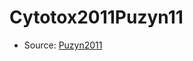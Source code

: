 <a name="material" />

# Cytotox2011Puzyn11
<script type="application/ld+json">
  {
    "@context": "https://schema.org/",
    "@type": "ChemicalSubstance",
    "http://purl.org/dc/terms/conformsTo":
      {
        "@type": "CreativeWork",
        "@id": "https://bioschemas.org/profiles/ChemicalSubstance/0.4-RELEASE/"
      },
    "@id": "https://egonw.github.io/nanowiki/nanowiki11.html#material",
    "name": "Cytotox2011Puzyn11",
    "sameAs": "http://127.0.0.1/mediawiki/index.php/Special:URIResolver/Cytotox2011Puzyn11"
  }
</script>


* Source: [Puzyn2011](http://127.0.0.1/mediawiki/index.php/Special:URIResolver/Puzyn2011)
